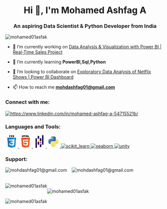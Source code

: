 <h1 align="center">Hi 👋, I'm Mohamed Ashfag A</h1>
<h3 align="center">An aspiring Data Scientist & Python Developer from India</h3>

<p align="left"> <img src="https://komarev.com/ghpvc/?username=mohamed01asfak&label=Profile%20views&color=0e75b6&style=flat" alt="mohamed01asfak" /> </p>

- 🔭 I’m currently working on [Data Analysis & Visualization with Power BI | Real-Time Sales Project](https://github.com/MOHAMED01ASFAK/Powerbi_project/blob/main/blinkitData_analysis.pbix)

- 🌱 I’m currently learning **PowerBI,Sql,Python**

- 👯 I’m looking to collaborate on [Exploratory Data Analysis of Netflix Shows | Power BI Dashboard](https://github.com/MOHAMED01ASFAK/Powerbi_project/blob/main/Netflix_eda.pbix)

- 📫 How to reach me **mohdashfag01@gmail.com**

<h3 align="left">Connect with me:</h3>
<p align="left">
<a href="https://linkedin.com/in/https://www.linkedin.com/in/mohamed-ashfag-a-54715521b/" target="blank"><img align="center" src="https://raw.githubusercontent.com/rahuldkjain/github-profile-readme-generator/master/src/images/icons/Social/linked-in-alt.svg" alt="https://www.linkedin.com/in/mohamed-ashfag-a-54715521b/" height="30" width="40" /></a>
</p>

<h3 align="left">Languages and Tools:</h3>
<p align="left"> <a href="https://www.w3schools.com/css/" target="_blank" rel="noreferrer"> <img src="https://raw.githubusercontent.com/devicons/devicon/master/icons/css3/css3-original-wordmark.svg" alt="css3" width="40" height="40"/> </a> <a href="https://www.w3.org/html/" target="_blank" rel="noreferrer"> <img src="https://raw.githubusercontent.com/devicons/devicon/master/icons/html5/html5-original-wordmark.svg" alt="html5" width="40" height="40"/> </a> <a href="https://pandas.pydata.org/" target="_blank" rel="noreferrer"> <img src="https://raw.githubusercontent.com/devicons/devicon/2ae2a900d2f041da66e950e4d48052658d850630/icons/pandas/pandas-original.svg" alt="pandas" width="40" height="40"/> </a> <a href="https://www.python.org" target="_blank" rel="noreferrer"> <img src="https://raw.githubusercontent.com/devicons/devicon/master/icons/python/python-original.svg" alt="python" width="40" height="40"/> </a> <a href="https://scikit-learn.org/" target="_blank" rel="noreferrer"> <img src="https://upload.wikimedia.org/wikipedia/commons/0/05/Scikit_learn_logo_small.svg" alt="scikit_learn" width="40" height="40"/> </a> <a href="https://seaborn.pydata.org/" target="_blank" rel="noreferrer"> <img src="https://seaborn.pydata.org/_images/logo-mark-lightbg.svg" alt="seaborn" width="40" height="40"/> </a> <a href="https://unity.com/" target="_blank" rel="noreferrer"> <img src="https://www.vectorlogo.zone/logos/unity3d/unity3d-icon.svg" alt="unity" width="40" height="40"/> </a> </p>

<h3 align="left">Support:</h3>
<p><a href="https://www.buymeacoffee.com/mohdashfag01@gmail.com"> <img align="left" src="https://cdn.buymeacoffee.com/buttons/v2/default-yellow.png" height="50" width="210" alt="mohdashfag01@gmail.com" /></a><a href="https://ko-fi.com/mohdashfag01@gmail.com"> <img align="left" src="https://cdn.ko-fi.com/cdn/kofi3.png?v=3" height="50" width="210" alt="mohdashfag01@gmail.com" /></a></p><br><br>

<p><img align="left" src="https://github-readme-stats.vercel.app/api/top-langs?username=mohamed01asfak&show_icons=true&locale=en&layout=compact" alt="mohamed01asfak" /></p>

<p>&nbsp;<img align="center" src="https://github-readme-stats.vercel.app/api?username=mohamed01asfak&show_icons=true&locale=en" alt="mohamed01asfak" /></p>

<p><img align="center" src="https://github-readme-streak-stats.herokuapp.com/?user=mohamed01asfak&" alt="mohamed01asfak" /></p>


